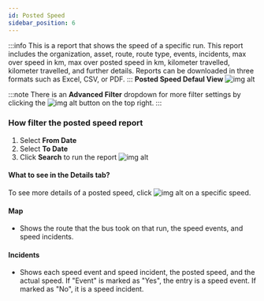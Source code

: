 ```yaml
---
id: Posted Speed
sidebar_position: 6
---
```



:::info
This is a report that shows the speed of a specific run. This report includes the organization, asset, route, route type, events, incidents, max over speed in km, max over posted speed in km, kilometer travelled, kilometer travelled, and further details. Reports can be downloaded in three formats such as Excel, CSV, or PDF.
:::
**Posted Speed Defaul View**
![img alt](/img/posted-speed.png)

:::note
There is an **Advanced Filter** dropdown for more filter settings by clicking the ![img alt](/img/advanced-filter-btn.png) button on the top right. 
:::

### How filter the posted speed report

1. Select **From Date**
2. Select **To Date**
3. Click **Search** to run the report
![img alt](/img/posted-speed-filter.png)

#### What to see in the Details tab?
To see more details of a posted speed, click ![img alt](/img/details-icon.png) on a specific speed.<br />
#### Map
- Shows the route that the bus took on that run, the speed events, and speed incidents.

#### Incidents
- Shows each speed event and speed incident, the posted speed, and the actual speed. If "Event" is marked as "Yes", the entry is a speed event. If marked as "No", it is a speed incident.

